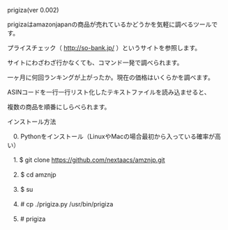 prigiza(ver 0.002)
 
prigizaはamazonjapanの商品が売れているかどうかを気軽に調べるツールです。

プライスチェック（ http://so-bank.jp/ ）というサイトを参照します。

サイトにわざわざ行かなくても、コマンド一発で調べられます。

一ヶ月に何回ランキングが上がったか。現在の価格はいくらかを調べます。

ASINコードを一行一行リスト化したテキストファイルを読み込ませると、

複数の商品を順番にしらべられます。

インストール方法

　0. Pythonをインストール（LinuxやMacの場合最初から入っている確率が高い）

　1. $ git clone https://github.com/nextaacs/amznjp.git

　2. $ cd amznjp

　3. $ su

　4. # cp ./prigiza.py /usr/bin/prigiza

　5. # prigiza

